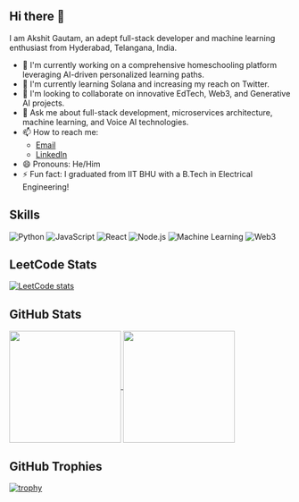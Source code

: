 ## Hi there 👋

I am Akshit Gautam, an adept full-stack developer and machine learning enthusiast from Hyderabad, Telangana, India.

- 🔭 I'm currently working on a comprehensive homeschooling platform leveraging AI-driven personalized learning paths.
- 🌱 I'm currently learning Solana and increasing my reach on Twitter.
- 👯 I'm looking to collaborate on innovative EdTech, Web3, and Generative AI projects.
- 💬 Ask me about full-stack development, microservices architecture, machine learning, and Voice AI technologies.
- 📫 How to reach me: 
  - [Email](mailto:akshitgautam42@gmail.com)
  - [LinkedIn](https://www.linkedin.com/in/akshitgautam42)
- 😄 Pronouns: He/Him
- ⚡ Fun fact: I graduated from IIT BHU with a B.Tech in Electrical Engineering!

## Skills
![Python](https://img.shields.io/badge/-Python-3776AB?style=flat-square&logo=python&logoColor=white)
![JavaScript](https://img.shields.io/badge/-JavaScript-F7DF1E?style=flat-square&logo=javascript&logoColor=black)
![React](https://img.shields.io/badge/-React-61DAFB?style=flat-square&logo=react&logoColor=black)
![Node.js](https://img.shields.io/badge/-Node.js-339933?style=flat-square&logo=node.js&logoColor=white)
![Machine Learning](https://img.shields.io/badge/-Machine%20Learning-FF6F00?style=flat-square&logo=tensorflow&logoColor=white)
![Web3](https://img.shields.io/badge/-Web3-F16822?style=flat-square&logo=web3.js&logoColor=white)

## LeetCode Stats
[![LeetCode stats](https://leetcode-stats-six.vercel.app/api?username=akshitgautam42&theme=dark)](https://github.com/KnlnKS/leetcode-stats)

## GitHub Stats

<a href="https://github.com/anuraghazra/github-readme-stats">
  <img height=200 align="center" src="https://github-readme-stats.vercel.app/api?username=akshitgautam42&show_icons=true&theme=radical" />
</a>
<a href="https://github.com/anuraghazra/github-readme-stats">
  <img height=200 align="center" src="https://github-readme-stats.vercel.app/api/top-langs?username=akshitgautam42&layout=compact&langs_count=8&card_width=320&theme=radical" />
</a>

## GitHub Trophies
[![trophy](https://github-profile-trophy.vercel.app/?username=akshitgautam42&theme=onedark)](https://github.com/ryo-ma/github-profile-trophy)
